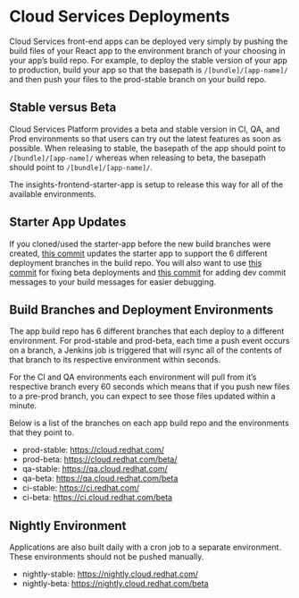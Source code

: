 # Cloud Services Deployments

Cloud Services front-end apps can be deployed very simply by pushing the build files of your React app to the environment branch of your choosing in your app’s build repo. For example, to deploy the stable version of your app to production, build your app so that the basepath is `/[bundle]/[app-name]/` and then push your files to the prod-stable branch on your build repo.

## Stable versus Beta

Cloud Services Platform provides a beta and stable version in CI, QA, and Prod environments so that users can try out the latest features as soon as possible. When releasing to stable, the basepath of the app should point to `/[bundle]/[app-name]/` whereas when releasing to beta, the basepath should point to `/[bundle]/[app-name]/`.

The insights-frontend-starter-app is setup to release this way for all of the available environments.

## Starter App Updates

If you cloned/used the starter-app before the new build branches were created, [this commit](https://github.com/RedHatInsights/insights-frontend-starter-app/commit/9eb79919a334f7974cbcfdf0d8c5cac79f9791b6)
 updates the starter app to support the 6 different deployment branches in the build repo. You will also want to use [this commit](https://github.com/RedHatInsights/insights-frontend-starter-app/commit/ec39d89702e5d26eae146b3cf07577135ae921bb) for fixing beta deployments and [this commit](https://github.com/RedHatInsights/insights-frontend-starter-app/commit/daafec7f9d818ccf5722a6fb7b32ac3b4d3cf320) for adding dev commit messages to your build messages for easier debugging.

## Build Branches and Deployment Environments

The app build repo has 6 different branches that each deploy to a different environment. For prod-stable and prod-beta, each time a push event occurs on a branch, a Jenkins job is triggered that will rsync all of the contents of that branch to its respective environment within seconds.

For the CI and QA environments each environment will pull from it’s respective branch every 60 seconds which means that if you push new files to a pre-prod branch, you can expect to see those files updated within a minute.

Below is a list of the branches on each app build repo and the environments that they point to.

* prod-stable: https://cloud.redhat.com/
* prod-beta: https://cloud.redhat.com/beta/
* qa-stable: https://qa.cloud.redhat.com/
* qa-beta: https://qa.cloud.redhat.com/beta
* ci-stable: https://ci.redhat.com/
* ci-beta: https://ci.cloud.redhat.com/beta

## Nightly Environment

Applications are also built daily with a cron job to a separate environment. These environments should not be pushed manually.

* nightly-stable: https://nightly.cloud.redhat.com/
* nightly-beta: https://nightly.cloud.redhat.com/beta
